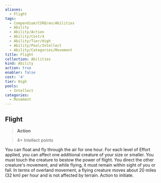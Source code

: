```yaml
---
aliases:
  - Flight
tags:
  - Compendium/CSRD/en/Abilities
  - Ability
  - Ability/Action
  - Ability/Cost/4
  - Ability/Tier/High
  - Ability/Pool/Intellect
  - Ability/Categories/Movement
title: Flight
collection: Abilities
kind: Ability
action: true
enabler: false
cost: '4'
tier: High
pools:
  - Intellect
categories:
  - Movement
---
```

## Flight    
>**Action**    
>4+ Intellect points  
    
You can float and fly through the air for one hour. For each level of Effort applied, you can affect one additional creature of your size or smaller. You must touch the creature to bestow the power of flight. You direct the other creature's movement, and while flying, it must remain within sight of you or fall. In terms of overland movement, a flying creature moves about 20 miles (32 km) per hour and is not affected by terrain. Action to initiate.